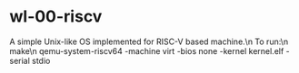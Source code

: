 # wl-00-riscv
A simple Unix-like OS implemented for RISC-V based machine.\n
To run:\n
make\n
qemu-system-riscv64 -machine virt -bios none -kernel kernel.elf -serial stdio

